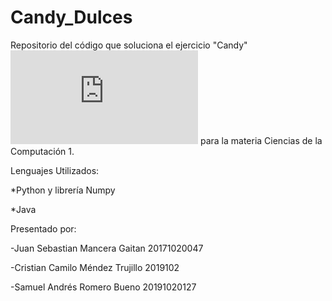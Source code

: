 # Candy_Dulces
Repositorio del código que soluciona el ejercicio "Candy" ![ver_ejercicio](https://github.com/Sebastian-MG/Candy_Dulces/blob/main/Candy.pdf) para la materia Ciencias de la Computación 1.

Lenguajes Utilizados: 

*Python y librería Numpy

*Java

Presentado por:

-Juan Sebastian Mancera Gaitan 20171020047

-Cristian Camilo Méndez Trujillo 2019102

-Samuel Andrés Romero Bueno 20191020127

